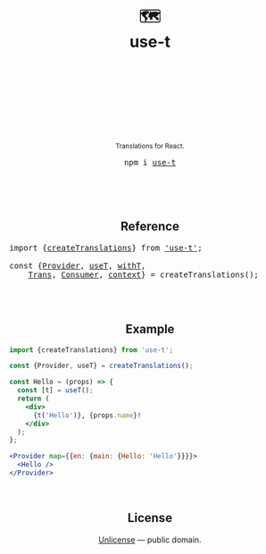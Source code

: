 <div align="center">
  <h1>
    <br/>
    <br/>
    🗺
    <br />
    use-t
    <br />
    <br />
    <br />
    <br />
  </h1>
  <sup>
    <br />
    <br />
    <br />
    Translations for React.
  </sup>
  <br />
  <pre>npm i <a href="https://www.npmjs.com/package/use-t">use-t</a></pre>
  <br />
  <br />
  <br />
</div>


<h2 align="center">Reference</h2>

<pre>
import {<a href="./docs/createTranslations.md">createTranslations</a>} from <a href="https://www.npmjs.com/package/use-t">'use-t'</a>;

const {<a href="./docs/Provider.md">Provider</a>, <a href="./docs/Provider.md">useT</a>, <a href="./docs/Provider.md">withT</a>,
    <a href="./docs/Provider.md">Trans</a>, <a href="./docs/Provider.md">Consumer</a>, <a href="./docs/Provider.md">context</a>} = createTranslations();
</pre>


<br />
<br />


<h2 align="center">Example</h2>

```jsx
import {createTranslations} from 'use-t';

const {Provider, useT} = createTranslations();

const Hello = (props) => {
  const [t] = useT();
  return (
    <div>
      {t('Hello')}, {props.name}!
    </div>
  );
};

<Provider map={{en: {main: {Hello: 'Hello'}}}}>
  <Hello />
</Provider>
```


<br />


<h2 align="center">License</h2>

<p align="center">
  <a href="./LICENSE">Unlicense</a> &mdash; public domain.
</p>

